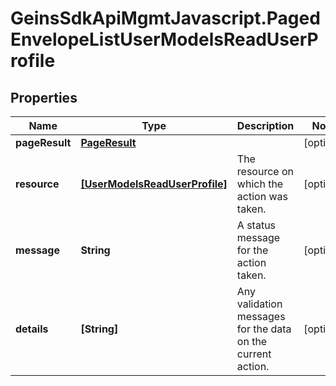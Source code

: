 # GeinsSdkApiMgmtJavascript.PagedEnvelopeListUserModelsReadUserProfile

## Properties

Name | Type | Description | Notes
------------ | ------------- | ------------- | -------------
**pageResult** | [**PageResult**](PageResult.md) |  | [optional] 
**resource** | [**[UserModelsReadUserProfile]**](UserModelsReadUserProfile.md) | The resource on which the action was taken. | [optional] 
**message** | **String** | A status message for the action taken. | [optional] 
**details** | **[String]** | Any validation messages for the data on the current action. | [optional] 


